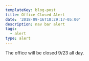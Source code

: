 ```yaml
---
templateKey: blog-post
title: Office Closed Alert
date: '2018-09-16T18:29:17-05:00'
description: nav bar alert
tags:
  - alert
type: alert
---
```

The office will be closed 9/23 all day.
